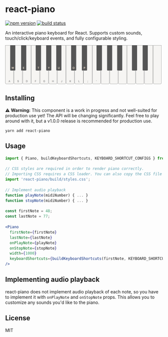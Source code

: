 # react-piano

[![npm version](https://img.shields.io/npm/v/react-piano.svg)](https://www.npmjs.com/package/react-piano)
[![build status](https://travis-ci.com/iqnivek/react-piano.svg?branch=master)](https://travis-ci.com/iqnivek/react-piano)

An interactive piano keyboard for React. Supports custom sounds, touch/click/keyboard events, and fully configurable styling.

<a href="http://www.kevinqi.com/react-piano/"><img width="500" src="/demo/public/images/react-piano-screenshot.png" alt="react-piano screenshot" /></a>

## Installing

⚠️ **Warning:** This component is a work in progress and not well-suited for production use yet! The API will be changing significantly. Feel free to play around with it, but a v1.0.0 release is recommended for production use.

```
yarn add react-piano
```

## Usage

```jsx
import { Piano, buildKeyboardShortcuts, KEYBOARD_SHORTCUT_CONFIGS } from 'react-piano';

// CSS styles are required in order to render piano correctly.
// Importing CSS requires a CSS loader. You can also copy the CSS file directly from src/styles.css.
import 'react-piano/build/styles.css';

// Implement audio playback
function playNote(midiNumber) { ... }
function stopNote(midiNumber) { ... }

const firstNote = 48;
const lastNote = 77;

<Piano
  firstNote={firstNote}
  lastNote={lastNote}
  onPlayNote={playNote}
  onStopNote={stopNote}
  width={1000}
  keyboardShortcuts={buildKeyboardShortcuts(firstNote, KEYBOARD_SHORTCUT_CONFIGS.homeRow)}
/>
```

## Implementing audio playback

react-piano does not implement audio playback of each note, so you have to implement it with `onPlayNote` and `onStopNote` props. This allows you to customize any sounds you'd like to the piano.

## License

MIT
